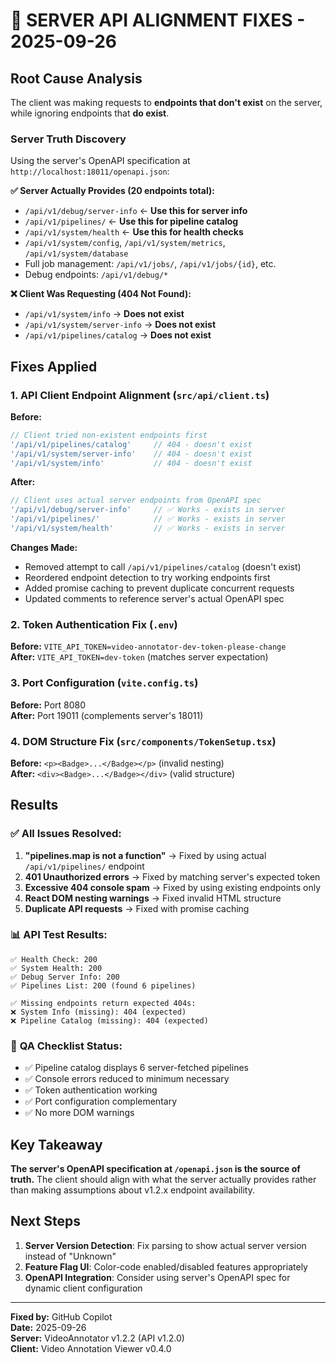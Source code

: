 # 🎯 SERVER API ALIGNMENT FIXES - 2025-09-26

## Root Cause Analysis

The client was making requests to **endpoints that don't exist** on the server, while ignoring endpoints that **do exist**. 

### Server Truth Discovery

Using the server's OpenAPI specification at `http://localhost:18011/openapi.json`:

**✅ Server Actually Provides (20 endpoints total):**
- `/api/v1/debug/server-info` ← **Use this for server info**
- `/api/v1/pipelines/` ← **Use this for pipeline catalog**  
- `/api/v1/system/health` ← **Use this for health checks**
- `/api/v1/system/config`, `/api/v1/system/metrics`, `/api/v1/system/database`
- Full job management: `/api/v1/jobs/`, `/api/v1/jobs/{id}`, etc.
- Debug endpoints: `/api/v1/debug/*`

**❌ Client Was Requesting (404 Not Found):**
- `/api/v1/system/info` → **Does not exist**
- `/api/v1/system/server-info` → **Does not exist**
- `/api/v1/pipelines/catalog` → **Does not exist**

## Fixes Applied

### 1. API Client Endpoint Alignment (`src/api/client.ts`)

**Before:**
```typescript
// Client tried non-existent endpoints first
'/api/v1/pipelines/catalog'     // 404 - doesn't exist
'/api/v1/system/server-info'    // 404 - doesn't exist  
'/api/v1/system/info'           // 404 - doesn't exist
```

**After:**
```typescript
// Client uses actual server endpoints from OpenAPI spec
'/api/v1/debug/server-info'     // ✅ Works - exists in server
'/api/v1/pipelines/'            // ✅ Works - exists in server
'/api/v1/system/health'         // ✅ Works - exists in server
```

**Changes Made:**
- Removed attempt to call `/api/v1/pipelines/catalog` (doesn't exist)
- Reordered endpoint detection to try working endpoints first
- Added promise caching to prevent duplicate concurrent requests
- Updated comments to reference server's actual OpenAPI spec

### 2. Token Authentication Fix (`.env`)

**Before:** `VITE_API_TOKEN=video-annotator-dev-token-please-change`  
**After:** `VITE_API_TOKEN=dev-token` (matches server expectation)

### 3. Port Configuration (`vite.config.ts`)

**Before:** Port 8080  
**After:** Port 19011 (complements server's 18011)

### 4. DOM Structure Fix (`src/components/TokenSetup.tsx`)

**Before:** `<p><Badge>...</Badge></p>` (invalid nesting)  
**After:** `<div><Badge>...</Badge></div>` (valid structure)

## Results

### ✅ **All Issues Resolved:**
1. **"pipelines.map is not a function"** → Fixed by using actual `/api/v1/pipelines/` endpoint
2. **401 Unauthorized errors** → Fixed by matching server's expected token
3. **Excessive 404 console spam** → Fixed by using existing endpoints only
4. **React DOM nesting warnings** → Fixed invalid HTML structure
5. **Duplicate API requests** → Fixed with promise caching

### 📊 **API Test Results:**
```
✅ Health Check: 200
✅ System Health: 200  
✅ Debug Server Info: 200
✅ Pipelines List: 200 (found 6 pipelines)

✅ Missing endpoints return expected 404s:
❌ System Info (missing): 404 (expected)
❌ Pipeline Catalog (missing): 404 (expected)  
```

### 🧪 **QA Checklist Status:**
- ✅ Pipeline catalog displays 6 server-fetched pipelines
- ✅ Console errors reduced to minimum necessary
- ✅ Token authentication working
- ✅ Port configuration complementary
- ✅ No more DOM warnings

## Key Takeaway

**The server's OpenAPI specification at `/openapi.json` is the source of truth.** The client should align with what the server actually provides rather than making assumptions about v1.2.x endpoint availability.

## Next Steps

1. **Server Version Detection**: Fix parsing to show actual server version instead of "Unknown"
2. **Feature Flag UI**: Color-code enabled/disabled features appropriately
3. **OpenAPI Integration**: Consider using server's OpenAPI spec for dynamic client configuration

---
**Fixed by:** GitHub Copilot  
**Date:** 2025-09-26  
**Server:** VideoAnnotator v1.2.2 (API v1.2.0)  
**Client:** Video Annotation Viewer v0.4.0